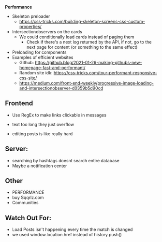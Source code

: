**Performance**

-   Skeleton preloader
    -   https://css-tricks.com/building-skeleton-screens-css-custom-properties/
-   Intersectionobservers on the cards
    -   We could conditionally load cards instead of paging them
        -   Check if there's a next log returned by the API, if not, go to the next page for content (or something to the same effect)
-   Preloading for components
-   Examples of efficient websites
    -   Github: https://github.blog/2021-01-29-making-githubs-new-homepage-fast-and-performant/
    -   Random site idk: https://css-tricks.com/tour-performant-responsive-css-site/
    -   https://medium.com/front-end-weekly/progressive-image-loading-and-intersectionobserver-d0359b5d90cd

## **Frontend**

-   Use RegEx to make links clickable in messages
-   text too long they just overflow

-   editing posts is like really hard

## **Server:**

-   searching by hashtags doesnt search entire database
-   Maybe a notification center

## **Other**

-   PERFORMANCE
-   buy Sqqrlz.com
-   Communities

## **Watch Out For:**

-   Load Posts isn't happening every time the match is changed
-   we used window.location.href instead of history.push()
